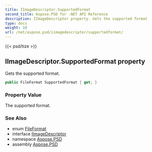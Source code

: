 ```yaml
---
title: IImageDescriptor.SupportedFormat
second_title: Aspose.PSD for .NET API Reference
description: IImageDescriptor property. Gets the supported format
type: docs
weight: 10
url: /net/aspose.psd/iimagedescriptor/supportedformat/
---
```

{{< psd/tize >}}
## IImageDescriptor.SupportedFormat property

Gets the supported format.

```csharp
public FileFormat SupportedFormat { get; }
```

### Property Value

The supported format.

### See Also

* enum [FileFormat](../../fileformat/)
* interface [IImageDescriptor](../)
* namespace [Aspose.PSD](../../iimagedescriptor/)
* assembly [Aspose.PSD](../../../)


